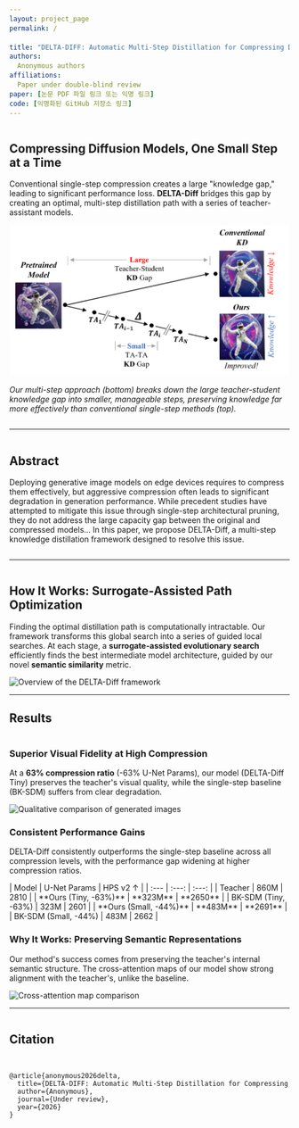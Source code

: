 ```yaml
---
layout: project_page
permalink: /

title: "DELTA-DIFF: Automatic Multi-Step Distillation for Compressing Diffusion Models"
authors:
  Anonymous authors
affiliations:
  Paper under double-blind review
paper: [논문 PDF 파일 링크 또는 익명 링크]
code: [익명화된 GitHub 저장소 링크]
---
```


<div class="columns is-centered has-text-centered">
    <div class="column is-four-fifths">
        <h2 class="title is-3">Compressing Diffusion Models, One Small Step at a Time</h2>
        <div class="content">
            <p>
                Conventional single-step compression creates a large "knowledge gap," leading to significant performance loss. <strong>DELTA-Diff</strong> bridges this gap by creating an optimal, multi-step distillation path with a series of teacher-assistant models.
            </p>
        </div>
        <img src="static/images/overview.png" alt="Overview of DELTA-Diff vs Conventional KD"/>
        <p class="is-size-7 has-text-grey">
            <em>Our multi-step approach (bottom) breaks down the large teacher-student knowledge gap into smaller, manageable steps, preserving knowledge far more effectively than conventional single-step methods (top).</em>
        </p>
    </div>
</div>

---

<div class="columns is-centered">
    <div class="column is-four-fifths">
        <h2 class="title is-4">Abstract</h2>
        <div class="content has-text-justified">
            <p>
                Deploying generative image models on edge devices requires to compress them effectively, but aggressive compression often leads to significant degradation in generation performance. While precedent studies have attempted to mitigate this issue through single-step architectural pruning, they do not address the large capacity gap between the original and compressed models... In this paper, we propose DELTA-Diff, a multi-step knowledge distillation framework designed to resolve this issue.
            </p>
        </div>
    </div>
</div>

---

<div class="columns is-centered">
    <div class="column is-four-fifths">
        <h2 class="title is-4">How It Works: Surrogate-Assisted Path Optimization</h2>
        <div class="content has-text-justified">
            <p>
                Finding the optimal distillation path is computationally intractable. Our framework transforms this global search into a series of guided local searches. At each stage, a <strong>surrogate-assisted evolutionary search</strong> efficiently finds the best intermediate model architecture, guided by our novel <strong>semantic similarity</strong> metric.
            </p>
            <img src="static/images/framework_overview.png" alt="Overview of the DELTA-Diff framework"/>
        </div>
    </div>
</div>

---

<h2 class="title is-3 has-text-centered">Results</h2>

<div class="columns is-centered">
    <div class="column is-full">
        <h3 class="title is-4 has-text-centered">Superior Visual Fidelity at High Compression</h3>
        <p class="has-text-centered">
            At a <strong>63% compression ratio</strong> (-63% U-Net Params), our model (DELTA-Diff Tiny) preserves the teacher's visual quality, while the single-step baseline (BK-SDM) suffers from clear degradation.
        </p>
        <img src="static/images/qualitative_comparison.png" alt="Qualitative comparison of generated images"/>
    </div>
</div>

<div class="columns is-centered">
    <div class="column is-four-fifths">
        <h3 class="title is-4 has-text-centered">Consistent Performance Gains</h3>
        <p class="has-text-centered">
            DELTA-Diff consistently outperforms the single-step baseline across all compression levels, with the performance gap widening at higher compression ratios.
        </p>
        | Model | U-Net Params | HPS v2 ↑ |
        | :--- | :---: | :---: |
        | Teacher | 860M | 2810 |
        | **Ours (Tiny, -63%)** | **323M** | **2650** |
        | BK-SDM (Tiny, -63%) | 323M | 2601 |
        | **Ours (Small, -44%)** | **483M** | **2691** |
        | BK-SDM (Small, -44%) | 483M | 2662 |
    </div>
</div>

<div class="columns is-centered">
    <div class="column is-full">
        <h3 class="title is-4 has-text-centered">Why It Works: Preserving Semantic Representations</h3>
        <p class="has-text-centered">
            Our method's success comes from preserving the teacher's internal semantic structure. The cross-attention maps of our model show strong alignment with the teacher's, unlike the baseline.
        </p>
        <img src="static/images/attention_maps.png" alt="Cross-attention map comparison"/>
    </div>
</div>

---

<div class="columns is-centered">
    <div class="column is-four-fifths">
        <h2 class="title is-4">Citation</h2>
        <code>
<pre>@article{anonymous2026delta,
  title={DELTA-DIFF: Automatic Multi-Step Distillation for Compressing Diffusion Models},
  author={Anonymous},
  journal={Under review},
  year={2026}
}</pre>
        </code>
    </div>
</div>
